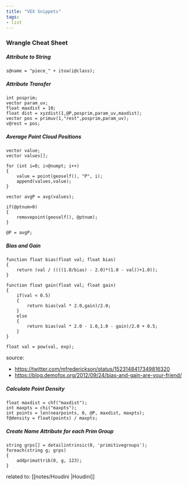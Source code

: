 ```yaml
---
title: "VEX Snippets"
tags:
- list
---
```


### Wrangle Cheat Sheet

##### Attribute to String
```VEX
s@name = "piece_" + itoa(i@class);
```

##### Attribute Transfer
```VEX
int posprim;
vector param_uv;
float maxdist = 10;
float dist = xyzdist(1,@P,posprim,param_uv,maxdist);
vector pos = primuv(1,"rest",posprim,param_uv);
v@rest = pos;
```

##### Average Point Cloud Positions
```VEX
vector value;
vector values[];

for (int i=0; i<@numpt; i++)
{
	value = point(geoself(), "P", i);
	append(values,value);
}
  
vector avgP = avg(values);

if(@ptnum>0)
{
	removepoint(geoself(), @ptnum);
} 

@P = avgP;
```

##### Bias and Gain
```VEX
function float bias(float val; float bias) 
{
    return (val / ((((1.0/bias) - 2.0)*(1.0 - val))+1.0));
}

function float gain(float val; float gain) 
{
    if(val < 0.5)
    {
        return bias(val * 2.0,gain)/2.0;
    }
    else
    {
        return bias(val * 2.0 - 1.0,1.0 - gain)/2.0 + 0.5;
    }
}

float val = pow(val, exp); 
```

source:
- https://twitter.com/mfrederickson/status/1523148417349816320
- https://blog.demofox.org/2012/09/24/bias-and-gain-are-your-friend/

##### Calculate Point Density
```VEX
float maxdist = chf("maxdist");
int maxpts = chi("maxpts");
int points = len(nearpoints, 0, @P, maxdist, maxpts);
f@density = float(points) / maxpts;
```

##### Create Name Attribute for each Prim Group
```VEX
string grps[] = detailintrinsic(0, 'primitivegroups');
foreach(string g; grps)
{
	addprimattrib(0, g, 123);
}
```


related to: [[notes/Houdini |Houdini]] 

